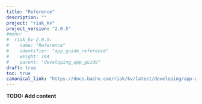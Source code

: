 ```yaml
---
title: "Reference"
description: ""
project: "riak_kv"
project_version: "2.0.5"
#menu:
#  riak_kv-2.0.5:
#    name: "Reference"
#    identifier: "app_guide_reference"
#    weight: 104
#    parent: "developing_app_guide"
draft: true
toc: true
canonical_link: "https://docs.basho.com/riak/kv/latest/developing/app-guide/reference"
---
```


**TODO: Add content**

